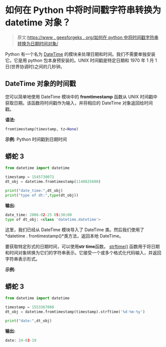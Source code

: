 # 如何在 Python 中将时间戳字符串转换为 datetime 对象？

> 原文:[https://www . geesforgeks . org/如何在 python 中将时间戳字符串转换为日期时间对象/](https://www.geeksforgeeks.org/how-to-convert-timestamp-string-to-datetime-object-in-python/)

Python 有一个名为 [DateTime](https://www.geeksforgeeks.org/python-datetime-module-with-examples/) 的模块来处理日期和时间。我们不需要单独安装它。它是用 python 包本身预安装的。UNIX 时间戳是特定日期和 1970 年 1 月 1 日(世界协调时)之间的几秒钟。

## DateTime 对象的时间戳

您可以简单地使用 DateTime 模块中的 **fromtimestamp** 函数从 UNIX 时间戳中获取日期。该函数将时间戳作为输入，并将相应的 DateTime 对象返回给时间戳。

**语法:**

```py
fromtimestamp(timestamp, tz=None)
```

**示例:** Python 时间戳到日期时间

## 蟒蛇 3

```py
from datetime import datetime

timestamp = 1545730073
dt_obj = datetime.fromtimestamp(1140825600)

print("date_time:",dt_obj)
print("type of dt:",type(dt_obj))
```

**输出:**

```py
date_time: 2006-02-25 05:30:00
type of dt_obj: <class 'datetime.datetime'>

```

这里，我们已经从 DateTime 模块导入了 DateTime 类。然后我们使用了*datetime . frontimestamp()*类方法，返回本地 DateTime。

要获取特定形式的日期时间，可以使用**str time**函数。 [strftime()](https://www.geeksforgeeks.org/python-strftime-function/) 函数用于将日期和时间对象转换为它们的字符串表示。它接受一个或多个格式化代码输入，并返回字符串表示形式。

**示例:**

## 蟒蛇 3

```py
from datetime import datetime

timestamp = 1553367060
dt_obj = datetime.fromtimestamp(timestamp).strftime('%d-%m-%y')

print("date:",dt_obj)
```

**输出:**

```py
date: 24-03-19

```
